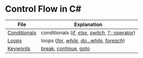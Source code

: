 # Control Flow in C#

| File | Explanation |
| ---- | ----------- |
| [Conditionals](https://github.com/EthanC2/Notes-and-Writeups/blob/main/C%23/Control%20Flow/Conditionals.md) | conditionals ([_if_](https://github.com/EthanC2/Notes-and-Writeups/blob/main/C%23/Control%20Flow/Conditionals.md#if-statement), [_else_](https://github.com/EthanC2/Notes-and-Writeups/blob/main/C%23/Control%20Flow/Conditionals.md#else-statement), [_switch_](https://github.com/EthanC2/Notes-and-Writeups/blob/main/C%23/Control%20Flow/Conditionals.md#switch-statment), [_? :_ operator](https://github.com/EthanC2/Notes-and-Writeups/blob/main/C%23/Control%20Flow/Conditionals.md#the-ternary-operator--)) |
| [Loops]() | loops ([_for_](https://github.com/EthanC2/Notes-and-Writeups/blob/main/C%23/Control%20Flow/Loops.md#for-statement), [_while_](https://github.com/EthanC2/Notes-and-Writeups/blob/main/C%23/Control%20Flow/Loops.md#while-statement), [_do...while_](https://github.com/EthanC2/Notes-and-Writeups/blob/main/C%23/Control%20Flow/Loops.md#dowhile-statement), [_foreach_](https://github.com/EthanC2/Notes-and-Writeups/blob/main/C%23/Control%20Flow/Loops.md#foreach-statement)) |
| [Keywords](https://github.com/EthanC2/Notes-and-Writeups/blob/main/C%23/Control%20Flow/Keywords.md) | [break](https://docs.microsoft.com/en-us/dotnet/csharp/language-reference/statements/jump-statements#the-break-statement), [continue](https://docs.microsoft.com/en-us/dotnet/csharp/language-reference/statements/jump-statements#the-continue-statement), [goto](https://docs.microsoft.com/en-us/dotnet/csharp/language-reference/statements/jump-statements#the-goto-statement) |
